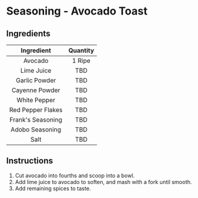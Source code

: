 # Seasoning - Avocado Toast

## Ingredients

|     Ingredient    | Quantity |
|:-----------------:|:--------:|
|      Avocado      |  1 Ripe  |
|     Lime Juice    |    TBD   |
|   Garlic Powder   |    TBD   |
|   Cayenne Powder  |    TBD   |
|    White Pepper   |    TBD   |
| Red Pepper Flakes |    TBD   |
| Frank's Seasoning |    TBD   |
|  Adobo Seasoning  |    TBD   |
|        Salt       |    TBD   |

## Instructions

1. Cut avocado into fourths and scoop into a bowl.
2. Add lime juice to avocado to soften, and mash with a fork until smooth.
3. Add remaining spices to taste.
